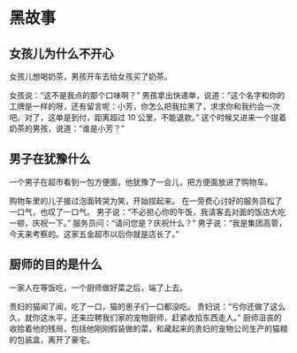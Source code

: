 # 黑故事

## 女孩儿为什么不开心

女孩儿想喝奶茶，男孩开车去给女孩买了奶茶。

女孩说：“这不是我点的那个口味啊？”
男孩拿出快递单，说道：“这个名字和你的工牌是一样的呀，还有留言呢：小芳，你怎么把我拉黑了，求求你和我约会一次吧。对了，这单是到付，距离超过 10 公里，不能退款。”
这个时候又进来一个提着奶茶的男孩，说道：“谁是小芳？”

## 男子在犹豫什么

一个男子在超市看到一包方便面，他犹豫了一会儿，把方便面放进了购物车。

购物车里的儿子接过泡面转哭为笑，开始捏起来。
在一旁费心讨好的服务员松了一口气，也叹了一口气。
男子说：“不必担心你的午饭，我请客去对面的饭店大吃一顿，庆祝一下。”
服务员问：“请问您是？庆祝什么？”
男子说：“我是集团高管，今天来考察的。这家五金超市以后你就是店长了。”

## 厨师的目的是什么

一家人在等饭吃，一个厨师做好菜之后，端了上去。

贵妇的猫闻了闻，吃了一口，猫的崽子们一口都没吃。
贵妇说：“亏你还做了这么久，就你这水平，还来应聘我们家的宠物厨师，赶紧收拾东西走人。”
厨师沮丧的收拾着他的残局，包括他刚刚假装做的菜，和藏起来的贵妇的宠物公司生产的猫粮的包装盒，离开了豪宅。
